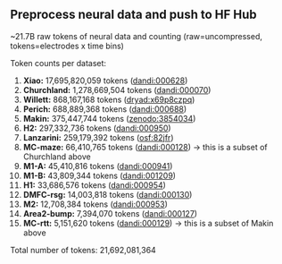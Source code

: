 ## Preprocess neural data and push to HF Hub

~21.7B raw tokens of neural data and counting (raw=uncompressed, tokens=electrodes x time bins)

Token counts per dataset:

1. **Xiao:** 17,695,820,059 tokens ([dandi:000628](https://dandiarchive.org/dandiset/000628))
2. **Churchland:** 1,278,669,504 tokens ([dandi:000070](https://dandiarchive.org/dandiset/000070))
3. **Willett:** 868,167,168 tokens ([dryad:x69p8czpq](https://datadryad.org/stash/dataset/doi:10.5061/dryad.x69p8czpq))
4. **Perich:** 688,889,368 tokens ([dandi:000688](https://dandiarchive.org/dandiset/000688))
5. **Makin:** 375,447,744 tokens ([zenodo:3854034](https://zenodo.org/records/3854034))
6. **H2:** 297,332,736 tokens ([dandi:000950](https://dandiarchive.org/dandiset/000950))
7. **Lanzarini:** 259,179,392 tokens ([osf:82jfr](https://osf.io/82jfr/))
8. **MC-maze:** 66,410,765 tokens ([dandi:000128](https://dandiarchive.org/dandiset/000128)) -> this is a subset of Churchland above
9. **M1-A:** 45,410,816 tokens ([dandi:000941](https://dandiarchive.org/dandiset/000941))
10. **M1-B:** 43,809,344 tokens ([dandi:001209](https://dandiarchive.org/dandiset/001209))
11. **H1:** 33,686,576 tokens ([dandi:000954](https://dandiarchive.org/dandiset/000954))
12. **DMFC-rsg:** 14,003,818 tokens ([dandi:000130](https://dandiarchive.org/dandiset/000130))
13. **M2:** 12,708,384 tokens ([dandi:000953](https://dandiarchive.org/dandiset/000953))
14. **Area2-bump:** 7,394,070 tokens ([dandi:000127](https://dandiarchive.org/dandiset/000127))
15. **MC-rtt:** 5,151,620 tokens ([dandi:000129](https://dandiarchive.org/dandiset/000129)) -> this is a subset of Makin above

Total number of tokens: 21,692,081,364
